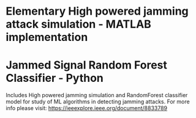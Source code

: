 # Elementary High powered jamming attack simulation - MATLAB implementation
# Jammed Signal Random Forest Classifier - Python 

Includes High powered jamming simulation and RandomForest classifier model for study of ML algorithms in detecting jamming attacks. For more info please visit: https://ieeexplore.ieee.org/document/8833789
